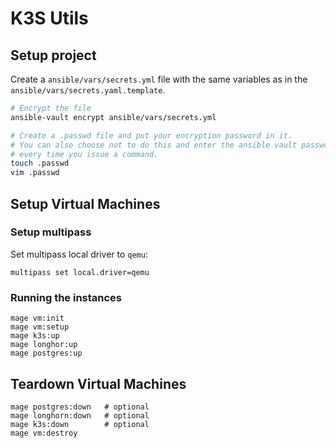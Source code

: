 # K3S Utils

## Setup project

Create a `ansible/vars/secrets.yml` file with the same variables as in the `ansible/vars/secrets.yaml.template`.

```bash
# Encrypt the file
ansible-vault encrypt ansible/vars/secrets.yml

# Create a .passwd file and put your encryption password in it.
# You can also choose not to do this and enter the ansible vault password
# every time you issue a command.
touch .passwd
vim .passwd
```

## Setup Virtual Machines

### Setup multipass

Set multipass local driver to `qemu`:

```
multipass set local.driver=qemu
```

### Running the instances

```
mage vm:init
mage vm:setup
mage k3s:up
mage longhor:up
mage postgres:up
```

## Teardown Virtual Machines

```
mage postgres:down   # optional
mage longhorn:down   # optional
mage k3s:down        # optional
mage vm:destroy
```
